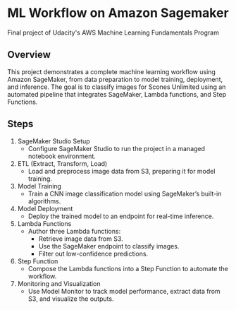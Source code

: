 # ML Workflow on Amazon Sagemaker 
Final project of Udacity's AWS Machine Learning Fundamentals Program

## Overview

This project demonstrates a complete machine learning workflow using Amazon SageMaker, from data preparation to model training, deployment, and inference. The goal is to classify images for Scones Unlimited using an automated pipeline that integrates SageMaker, Lambda functions, and Step Functions.

## Steps

1. SageMaker Studio Setup
   - Configure SageMaker Studio to run the project in a managed notebook environment.
2. ETL (Extract, Transform, Load)
   - Load and preprocess image data from S3, preparing it for model training.
3. Model Training
   - Train a CNN image classification model using SageMaker’s built-in algorithms.
4. Model Deployment
   - Deploy the trained model to an endpoint for real-time inference.
5. Lambda Functions
   - Author three Lambda functions:
     - Retrieve image data from S3.
     - Use the SageMaker endpoint to classify images.
     - Filter out low-confidence predictions.
6. Step Function
   - Compose the Lambda functions into a Step Function to automate the workflow.
7. Monitoring and Visualization
   - Use Model Monitor to track model performance, extract data from S3, and visualize the outputs.
